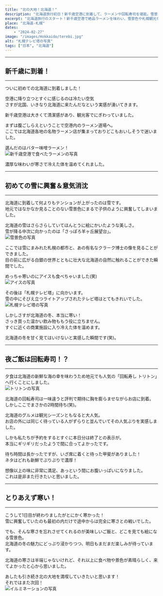 ```yaml
---
title: "北の大地！北海道！"
description: "北海道旅行初日！新千歳空港に到着して、ラーメンや回転寿司を堪能。雪景色や札幌観光を楽しみながらも、寒さとの戦いを体験。北海道の魅力をたっぷりお届けします。"
excerpt: "北海道旅行のスタート！新千歳空港で絶品ラーメンを味わい、雪景色や札幌観光を満喫。回転寿司の絶品ネタも堪能しながら、寒さとの戦いに奮闘した1日目の様子をお届けします。"
place: "北海道-札幌"
dates:
    - "2024-02-27"
image: "/images/Hokkaido/terebi.jpg"
alt: "札幌テレビ塔の写真"
tags: ["日本", "北海道"]
---
```


---
## 新千歳に到着！
---

ついに初めての北海道に到着しました！

空港に降り立つとすぐに感じるのは冷たい空気  
さすが北国、いきなり北海道に来たんだなという実感が湧いてきます。

新千歳空港は大きくて清潔感があり、観光客でにぎわっていました。

まずは腹ごしらえということで空港内のラーメン道場へ。  
ここでは北海道各地の名物ラーメン店が集まっておりどこもおいしそうで迷いました。

選んだのはバター味噌ラーメン！  
![新千歳空港で食べたラーメンの写真](/images/Hokkaido/ramen.jpg)  

濃厚な味わいが寒さで冷えた体を温めてくれました。

---
## 初めての雪に興奮＆意気消沈
---

北海道に到着して何よりもテンションが上がったのは雪です。  
地元ではなかなか見ることのない雪景色にまるで子供のように興奮してしまいました。

北海道の雪はさらさらしていてほんとうに絵にかいたような美しさ。  
雪が降る中次に向かったのは「さっぽろ羊ヶ丘展望台」。  
![雪景色の写真](/images/Hokkaido/tenn.jpg)  

ここでは雪にまみれた札幌の都市と、あの有名なクラーク博士の像を見ることができました。  
目の前に広がる白銀の世界とともに壮大な北海道の自然に触れることができた瞬間でした。

めっちゃ寒いのにアイスも食べちゃいました(笑)  
![アイスの写真](/images/Hokkaido/aisu.jpg)  

その後は「札幌テレビ塔」に向かいます。  
雪の中にそびえ立つライトアップされたテレビ塔はとてもきれいでした。  
![札幌テレビ塔の写真](/images/Hokkaido/terebi.jpg)  

しかしさすが北海道の冬、本当に寒い！  
さっき買った温かい飲み物ももう役に立ちません。  
すぐに近くの商業施設に入り冷えた体を温めます。  

北海道の冬を甘く見てはいけないと実感した瞬間です(笑)。

---
## 夜ご飯は回転寿司！？
---

夕食は北海道の新鮮な海の幸を味わうため地元でも人気の「回転寿し トリトン」へ行くことにしました。  
![トリトンの写真](/images/Hokkaido/toriton.jpg)  

北海道の回転寿司は一味違うと評判で期待に胸を膨らませながらお店に到着。  
しかしここでまさかの2時間待ち(笑)。  

北海道のグルメは観光シーズンともなると大人気。  
お店の外には同じく待っている人がずらりと並んでいてその人気ぶりを実感しました。  

しかも私たちが予約をするとすぐに本日分は終了との表示が。  
本当にギリギリだったようで間に合ってよかったです。  

待ち時間は長かったですが、いざ席に着くと待った甲斐がありました！  
ネタはどれも新鮮でぷりぷりで濃厚！  

想像以上の味に非常に満足、あっという間にお腹いっぱいになりました。  
これは是非また行きたいと思いました。

---
## とりあえず寒い！
---

こうして1日目が終わりましたがとにかく寒かった！  
雪に興奮していたのも最初の内だけで途中からは完全に寒さとの戦いでした。

でも、そんな寒さを忘れさせてくれるのが美味しいご飯と、どこを見ても絵になる雪景色。  
北海道の冬の魅力にどっぷり浸かりつつ、明日もまだまだ楽しみが待っています。  

北海道の寒さは半端じゃないけれど、それ以上に食べ物や景色が素晴らしく、来てよかったと心から思いました。  

あしたも引き続き北の大地を満喫していきたいと思います！  
それではまた次回！  
![イルミネーションの写真](/images/Hokkaido/irumi.jpg)  
